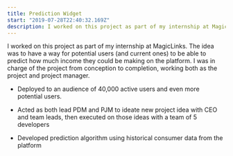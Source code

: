```yaml
---
title: Prediction Widget
start: "2019-07-28T22:40:32.169Z"
description: I worked on this project as part of my internship at MagicLinks. The idea was to have a way for potential users (and current ones) to be able to predict how much income they could be making on the platform. I was in charge of the project from conception to completion, working both as the project and project manager.
---
```


I worked on this project as part of my internship at MagicLinks. The idea was to have a way for potential users (and current ones) to be able to predict how much income they could be making on the platform. I was in charge of the project from conception to completion, working both as the project and project manager.

- Deployed to an audience of 40,000 active users and even more potential users.

- Acted as both lead PDM and PJM to ideate new project idea with CEO and team leads, then executed on those ideas with a team of 5 developers

- Developed prediction algorithm using historical consumer data from the platform